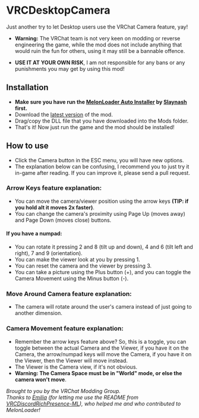 # VRCDesktopCamera
Just another try to let Desktop users use the VRChat Camera feature, yay!

* **Warning:** The VRChat team is not very keen on modding or reverse engineering the game, while the mod does not include anything that would ruin the fun for others, using it may still be a bannable offence.

* **USE IT AT YOUR OWN RISK**, I am not responsible for any bans or any punishments you may get by using this mod!

## Installation
* **Make sure you have run the [MelonLoader Auto Installer](https://github.com/Slaynash/MelonLoaderAutoInstaller) by [Slaynash](https://github.com/Slaynash) first.**
* Download the [latest version](https://github.com/nitrog0d/VRCDesktopCamera/releases/latest/download/DesktopCamera.dll) of the mod.
* Drag/copy the DLL file that you have downloaded into the Mods folder.
* That's it! Now just run the game and the mod should be installed!

## How to use
* Click the Camera button in the ESC menu, you will have new options.  
* The explanation below can be confusing, I recommend you to just try it in-game after reading. If you can improve it, please send a pull request.

### **Arrow Keys feature explanation:**
* You can move the camera/viewer position using the arrow keys **(TIP: if you hold alt it moves 2x faster)**.  
* You can change the camera's proximity using Page Up (moves away) and Page Down (moves close) buttons.

#### If you have a numpad:  
* You can rotate it pressing 2 and 8 (tilt up and down), 4 and 6 (tilt left and right), 7 and 9 (orientation).
* You can make the viewer look at you by pressing 1.  
* You can reset the camera and the viewer by pressing 3.  
* You can take a picture using the Plus button (+), and you can toggle the Camera Movement using the Minus button (-).  

### **Move Around Camera feature explanation:**
* The camera will rotate around the user's camera instead of just going to another dimension.

### **Camera Movement feature explanation:**
* Remember the arrow keys feature above? So, this is a toggle, you can toggle between the actual Camera and the Viewer, if you have it on the Camera, the arrow/numpad keys will move the Camera, if you have it on the Viewer, then the Viewer will move instead.  
* The Viewer is the Camera view, if it's not obvious.  
* **Warning: The Camera Space must be in "World" mode, or else the camera won't move**.

*Brought to you by the VRChat Modding Group.*  
*Thanks to [Emilia](https://github.com/thetrueyoshifan) (for letting me use the README from [VRCDiscordRichPresence-ML](https://github.com/thetrueyoshifan/VRCDiscordRichPresence-ML)), who helped me and who contributed to MelonLoader!*